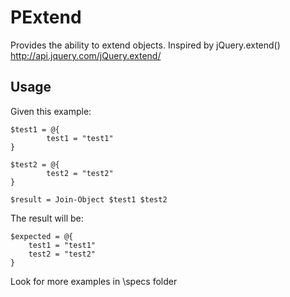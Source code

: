 PExtend
=======

Provides the ability to extend objects. Inspired by jQuery.extend() http://api.jquery.com/jQuery.extend/

Usage
-----

Given this example:

	$test1 = @{
            test1 = "test1"
    }

    $test2 = @{
            test2 = "test2"
    }

    $result = Join-Object $test1 $test2

The result will be:

	$expected = @{
        test1 = "test1"
        test2 = "test2"
    }

Look for more examples in \specs folder